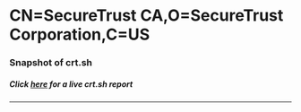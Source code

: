 # CN=SecureTrust CA,O=SecureTrust Corporation,C=US
### Snapshot of crt.sh
##### Click [here](https://crt.sh/?q=Serial_00DCA0AC8B48276ADC2A5C92DCBB9ED3B5) for a live crt.sh report

---
